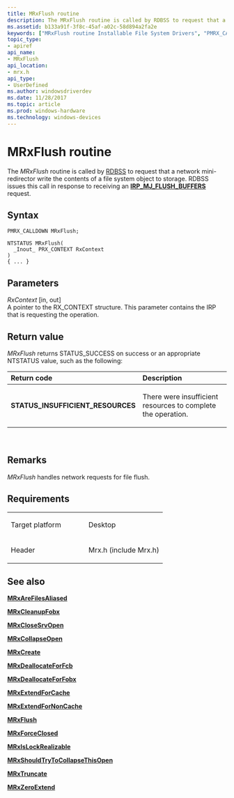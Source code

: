 ```yaml
---
title: MRxFlush routine
description: The MRxFlush routine is called by RDBSS to request that a network mini-redirector write the contents of a file system object to storage. RDBSS issues this call in response to receiving an IRP\_MJ\_FLUSH\_BUFFERS request.
ms.assetid: b133a91f-3f8c-45af-a02c-58d894a2fa2e
keywords: ["MRxFlush routine Installable File System Drivers", "PMRX_CALLDOWN"]
topic_type:
- apiref
api_name:
- MRxFlush
api_location:
- mrx.h
api_type:
- UserDefined
ms.author: windowsdriverdev
ms.date: 11/28/2017
ms.topic: article
ms.prod: windows-hardware
ms.technology: windows-devices
---
```


# MRxFlush routine


The *MRxFlush* routine is called by [RDBSS](https://msdn.microsoft.com/library/windows/hardware/ff556810) to request that a network mini-redirector write the contents of a file system object to storage. RDBSS issues this call in response to receiving an [**IRP\_MJ\_FLUSH\_BUFFERS**](irp-mj-flush-buffers.md) request.

Syntax
------

```ManagedCPlusPlus
PMRX_CALLDOWN MRxFlush;

NTSTATUS MRxFlush(
  _Inout_ PRX_CONTEXT RxContext
)
{ ... }
```

Parameters
----------

*RxContext* \[in, out\]  
A pointer to the RX\_CONTEXT structure. This parameter contains the IRP that is requesting the operation.

Return value
------------

*MRxFlush* returns STATUS\_SUCCESS on success or an appropriate NTSTATUS value, such as the following:

<table>
<colgroup>
<col width="50%" />
<col width="50%" />
</colgroup>
<thead>
<tr class="header">
<th align="left">Return code</th>
<th align="left">Description</th>
</tr>
</thead>
<tbody>
<tr class="odd">
<td align="left"><strong>STATUS_INSUFFICIENT_RESOURCES</strong></td>
<td align="left"><p>There were insufficient resources to complete the operation.</p></td>
</tr>
</tbody>
</table>

 

Remarks
-------

*MRxFlush* handles network requests for file flush.

Requirements
------------

<table>
<colgroup>
<col width="50%" />
<col width="50%" />
</colgroup>
<tbody>
<tr class="odd">
<td align="left"><p>Target platform</p></td>
<td align="left">Desktop</td>
</tr>
<tr class="even">
<td align="left"><p>Header</p></td>
<td align="left">Mrx.h (include Mrx.h)</td>
</tr>
</tbody>
</table>

## See also


[**MRxAreFilesAliased**](https://msdn.microsoft.com/library/windows/hardware/ff549838)

[**MRxCleanupFobx**](https://msdn.microsoft.com/library/windows/hardware/ff549841)

[**MRxCloseSrvOpen**](https://msdn.microsoft.com/library/windows/hardware/ff549845)

[**MRxCollapseOpen**](mrxcollapseopen.md)

[**MRxCreate**](mrxcreate.md)

[**MRxDeallocateForFcb**](https://msdn.microsoft.com/library/windows/hardware/ff549871)

[**MRxDeallocateForFobx**](https://msdn.microsoft.com/library/windows/hardware/ff549872)

[**MRxExtendForCache**](https://msdn.microsoft.com/library/windows/hardware/ff549878)

[**MRxExtendForNonCache**](mrxextendfornoncache.md)

[**MRxFlush**](mrxflush.md)

[**MRxForceClosed**](https://msdn.microsoft.com/library/windows/hardware/ff550677)

[**MRxIsLockRealizable**](https://msdn.microsoft.com/library/windows/hardware/ff550691)

[**MRxShouldTryToCollapseThisOpen**](mrxshouldtrytocollapsethisopen.md)

[**MRxTruncate**](mrxtruncate.md)

[**MRxZeroExtend**](mrxzeroextend.md)

 

 






